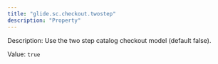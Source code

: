 ```yaml
---
title: "glide.sc.checkout.twostep"
description: "Property"
---
```


Description: Use the two step catalog checkout model (default false).

Value: `true`